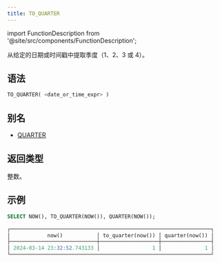 ```yaml
---
title: TO_QUARTER
---
```


import FunctionDescription from '@site/src/components/FunctionDescription';

<FunctionDescription description="引入或更新于：v1.2.153"/>

从给定的日期或时间戳中提取季度（1、2、3 或 4）。

## 语法

```sql
TO_QUARTER( <date_or_time_expr> )
```

## 别名

- [QUARTER](quarter.md)

## 返回类型

整数。

## 示例

```sql
SELECT NOW(), TO_QUARTER(NOW()), QUARTER(NOW());

┌─────────────────────────────────────────────────────────────────┐
│            now()           │ to_quarter(now()) │ quarter(now()) │
├────────────────────────────┼───────────────────┼────────────────┤
│ 2024-03-14 23:32:52.743133 │                 1 │              1 │
└─────────────────────────────────────────────────────────────────┘
```